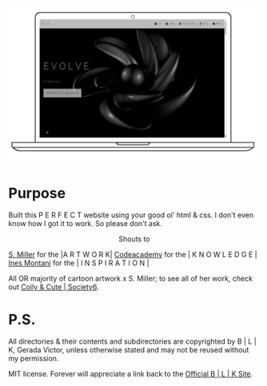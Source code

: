 ![New layout](Pictures/_Layout.png) 

# Purpose

Built this P E R F E C T website using your good ol' html & css.
I don't even know how I got it to work. So please don't ask.

<center> Shouts to </center>

[S. Miller](https://www.instagram.com/coilyandcute/?hl=en) for the |A R T W O R K|
[Codeacademy](https://www.codecademy.com/) for the | K N O W L E D G E |
[Ines Montani](https://ines.io/) for the | I N S P I R A T I O N |


All OR majority of cartoon artwork x S. Miller; to see all of her work, check out [Coily & Cute | Society6](https://society6.com/coilyandcute).

# P.S.

All directories & their contents and subdirectories are copyrighted by B | L | K, Gerada Victor, unless otherwise stated and may not be reused without my permission.

MIT license.
Forever will appreciate a link back to the [Official B | L | K Site](https://yahalie.github.io/).
